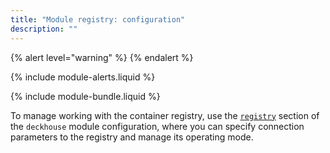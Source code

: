 ```yaml
---
title: "Module registry: configuration"
description: ""
---
```


{% alert level="warning" %}
{% endalert %}

{% include module-alerts.liquid %}

{% include module-bundle.liquid %}

To manage working with the container registry, use the [`registry`](../deckhouse/configuration.html#parameters-registry) section of the `deckhouse` module configuration, where you can specify connection parameters to the registry and manage its operating mode.
